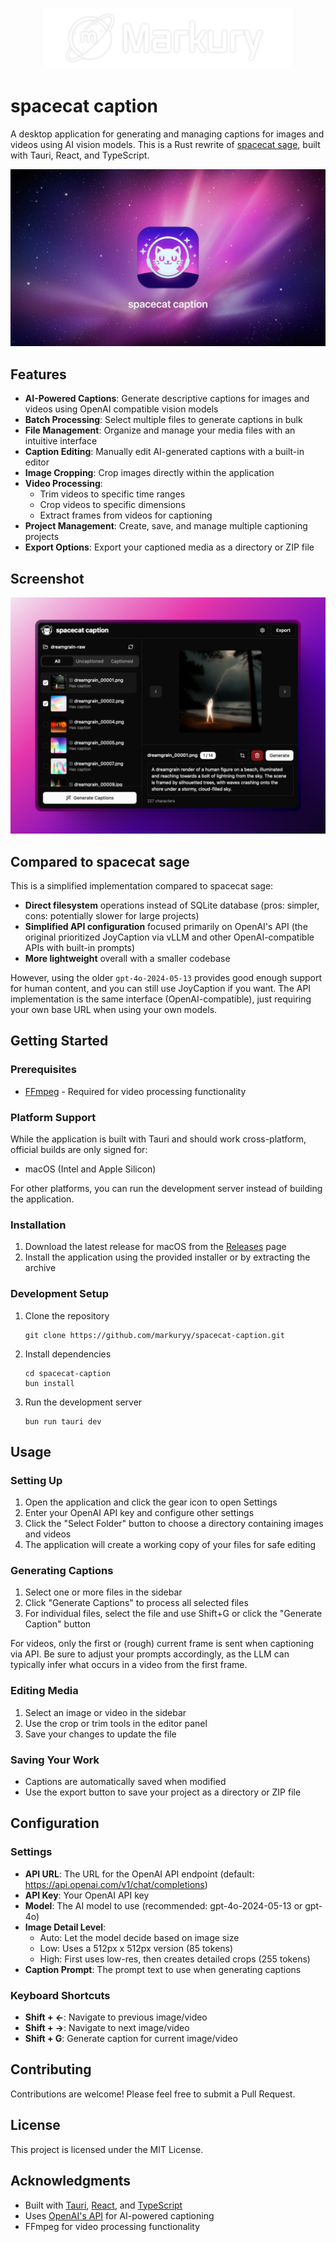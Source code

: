 <p align="center">
    <img src="public/markury-logo.png" width="400"/>
<p>

# spacecat caption

A desktop application for generating and managing captions for images and videos using AI vision models. This is a Rust rewrite of [spacecat sage](https://github.com/markuryy/spacecat-sage), built with Tauri, React, and TypeScript.

![cover](public/cover.png)

## Features

- **AI-Powered Captions**: Generate descriptive captions for images and videos using OpenAI compatible vision models
- **Batch Processing**: Select multiple files to generate captions in bulk
- **File Management**: Organize and manage your media files with an intuitive interface
- **Caption Editing**: Manually edit AI-generated captions with a built-in editor
- **Image Cropping**: Crop images directly within the application
- **Video Processing**: 
  - Trim videos to specific time ranges
  - Crop videos to specific dimensions
  - Extract frames from videos for captioning
- **Project Management**: Create, save, and manage multiple captioning projects
- **Export Options**: Export your captioned media as a directory or ZIP file

## Screenshot

![spacecat caption demo](public/demo.png)

## Compared to spacecat sage

This is a simplified implementation compared to spacecat sage:

- **Direct filesystem** operations instead of SQLite database (pros: simpler, cons: potentially slower for large projects)
- **Simplified API configuration** focused primarily on OpenAI's API (the original prioritized JoyCaption via vLLM and other OpenAI-compatible APIs with built-in prompts)
- **More lightweight** overall with a smaller codebase

However, using the older `gpt-4o-2024-05-13` provides good enough support for human content, and you can still use JoyCaption if you want. The API implementation is the same interface (OpenAI-compatible), just requiring your own base URL when using your own models.

## Getting Started

### Prerequisites

- [FFmpeg](https://ffmpeg.org/) - Required for video processing functionality

### Platform Support

While the application is built with Tauri and should work cross-platform, official builds are only signed for:
- macOS (Intel and Apple Silicon)

For other platforms, you can run the development server instead of building the application.

### Installation

1. Download the latest release for macOS from the [Releases](https://github.com/markuryy/spacecat-caption/releases) page
2. Install the application using the provided installer or by extracting the archive

### Development Setup

1. Clone the repository
   ```
   git clone https://github.com/markuryy/spacecat-caption.git
   ```

2. Install dependencies
   ```
   cd spacecat-caption
   bun install
   ```

3. Run the development server
   ```
   bun run tauri dev
   ```

## Usage

### Setting Up

1. Open the application and click the gear icon to open Settings
2. Enter your OpenAI API key and configure other settings
3. Click the "Select Folder" button to choose a directory containing images and videos
4. The application will create a working copy of your files for safe editing

### Generating Captions

1. Select one or more files in the sidebar
2. Click "Generate Captions" to process all selected files
3. For individual files, select the file and use Shift+G or click the "Generate Caption" button

For videos, only the first or (rough) current frame is sent when captioning via API. Be sure to adjust your prompts accordingly, as the LLM can typically infer what occurs in a video from the first frame.

### Editing Media

1. Select an image or video in the sidebar
2. Use the crop or trim tools in the editor panel
3. Save your changes to update the file

### Saving Your Work

- Captions are automatically saved when modified
- Use the export button to save your project as a directory or ZIP file

## Configuration

### Settings

- **API URL**: The URL for the OpenAI API endpoint (default: https://api.openai.com/v1/chat/completions)
- **API Key**: Your OpenAI API key
- **Model**: The AI model to use (recommended: gpt-4o-2024-05-13 or gpt-4o)
- **Image Detail Level**: 
  - Auto: Let the model decide based on image size
  - Low: Uses a 512px x 512px version (85 tokens)
  - High: First uses low-res, then creates detailed crops (255 tokens)
- **Caption Prompt**: The prompt text to use when generating captions

### Keyboard Shortcuts

- **Shift + ←**: Navigate to previous image/video
- **Shift + →**: Navigate to next image/video
- **Shift + G**: Generate caption for current image/video

## Contributing

Contributions are welcome! Please feel free to submit a Pull Request.

## License

This project is licensed under the MIT License.

## Acknowledgments

- Built with [Tauri](https://tauri.app/), [React](https://reactjs.org/), and [TypeScript](https://www.typescriptlang.org/)
- Uses [OpenAI's API](https://openai.com/blog/openai-api) for AI-powered captioning
- FFmpeg for video processing functionality